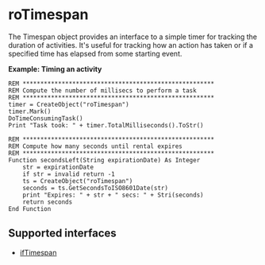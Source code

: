roTimespan
==========

The Timespan object provides an interface to a simple timer for tracking the duration of activities. It's useful for tracking how an action has taken or if a specified time has elapsed from some starting event.

**Example: Timing an activity**

    REM ******************************************************
    REM Compute the number of millisecs to perform a task
    REM ******************************************************
    timer = CreateObject("roTimespan")
    timer.Mark()
    DoTimeConsumingTask()
    Print "Task took: " + timer.TotalMilliseconds().ToStr()
    
    REM ******************************************************
    REM Compute how many seconds until rental expires
    REM ******************************************************
    Function secondsLeft(String expirationDate) As Integer
        str = expirationDate
        if str = invalid return -1
        ts = CreateObject("roTimespan")
        seconds = ts.GetSecondsToISO8601Date(str)
        print "Expires: " + str + " secs: " + Stri(seconds)
        return seconds
    End Function
    

Supported interfaces
--------------------

*   [ifTimespan](/docs/references/brightscript/interfaces/iftimespan.md "ifTimespan")